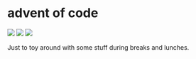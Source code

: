 # advent of code

![](https://img.shields.io/badge/day%20📅-1-blue)
![](https://img.shields.io/badge/days%20completed-1-red)
![](https://img.shields.io/badge/stars%20⭐-2-yellow)

Just to toy around with some stuff during breaks and lunches.